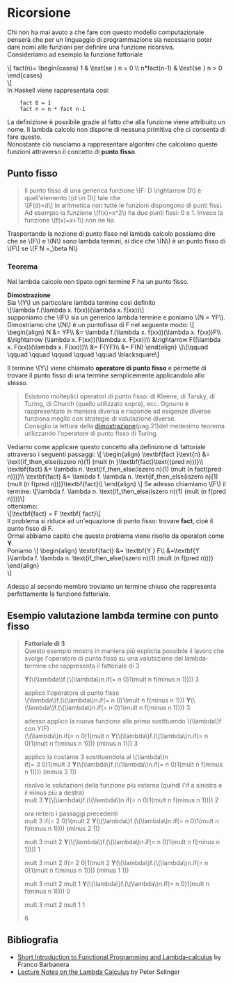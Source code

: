 # Ricorsione
Chi non ha mai avuto a che fare con questo modello computazionale penserà che per un linguaggio di programmazione sia necessario poter dare nomi alle funzioni per definire una funzione ricorsiva.  
Consideriamo ad esempio la funzione fattoriale 

\\[
    fact(n)=
    \begin{cases}
    1 & \text{se } n = 0 \\\\
    n*fact(n-1) & \text{se } n > 0
    \end{cases}    
\\]  
In Haskell viene rappresentata così:  
```
    fact 0 = 1
    fact n = n * fact n-1
```  
La definizione è possibile grazie al fatto che alla funzione viene attribuito un nome.
Il lambda calcolo non dispone di nessuna primitiva che ci consenta di fare questo.  
Nonostante ciò riusciamo a rappresentare algoritmi che calcolano queste funzioni attraverso il concetto di **punto fisso**.
## Punto fisso
 
> Il punto fisso di una generica funzione \\(F: D \rightarrow D\\) è quell'elemento \\(d \in D\\) tale che  
> \\[F(d)=d\\]
> In aritmetica non tutte le funzioni dispongono di punti fissi.  
> Ad esempio la funzione \\(f(x)=x^2\\) ha due punti fissi: 0 e 1.
> Invece la funzione \\(f(x)=x+1\\) non ne ha.
  
Trasportando la nozione di punto fisso nel lambda calcolo possiamo dire che se \\(F\\) e \\(N\\) sono lambda termini, 
si dice che \\(N\\) è un punto fisso di \\(F\\) se \\(F N =_\beta N\\)
### Teorema
Nel lambda calcolo non tipato ogni termine F ha un punto fisso.

**Dimostrazione**  
Sia \\(Y\\) un particolare lambda termine così definito  
\\[\lambda f.(\lambda x. f(xx))(\lambda x. f(xx))\\]  
supponiamo che \\(F\\) sia un generico lambda termine e poniamo \\(N = YF\\).  
Dimostriamo che \\(N\\) è un puntofisso di F nel seguente modo:
\\[
    \begin{align}
    N &= YF\\\\
    &= \lambda f.(\lambda x. f(xx))(\lambda x. f(xx))F\\\\
    &\rightarrow (\lambda x. F(xx))(\lambda x. F(xx))\\\\
    &\rightarrow F((\lambda x. F(xx))(\lambda x. F(xx)))\\\\
    &= F(YF)\\\\
    &= F(N)
    \end{align}
\\]\\[\qquad \qquad \qquad \qquad \qquad \qquad \blacksquare\\]

Il termine \\(Y\\) viene chiamato **operatore di punto fisso** e permette di trovare il punto fisso di una termine semplicemente applicandolo allo stesso.  
> Esistono molteplici operatori di punto fisso: di Kleene, di Tarsky, di Turing, di Church (quello utilizzato sopra), ecc.
> Ognuno è rappresentato in maniera diversa e risponde ad esigenze diverse funziona meglio con strategie di valutazione diverse.  
> Consiglio la lettura della [dimostrazione](https://www.dmi.unict.it/barba/FONDAMENTI/PROGRAMMI-TESTI/READING-MATERIAL/LAMBDA-CALCULUS/lambda-calculus.pdf)(pag.21)del medesimo teorema utilizzando l'operatore di punto fisso di Turing.
  
Vediamo come applicare questo concetto alla definizione di fattoriale attraverso i seguenti passaggi:
\\[
  \begin{align}
  \textbf{fact }\text{n} &= \text{if_then_else(iszero n)(1) (mult (n }\textbf{fact}\text{(pred n)))}\\\\
  \textbf{fact} &= \lambda n. \text{if_then_else(iszero n)(1) (mult (n fact(pred n)))}\\\\
  \textbf{fact} &= \lambda f. \lambda n. \text{if_then_else(iszero n)(1) (mult (n f(pred n)))}\textbf{fact}\\\\
  \end{align}
\\]
Se adesso chiamiamo \\(F\\) il termine:
\\[\lambda f. \lambda n. \text{if_then_else(iszero n)(1) (mult (n f(pred n)))}\\]  
otteniamo:  
\\[\textbf{fact} = F \textbf{ fact}\\]  
Il problema si riduce ad un'equazione di punto fisso: trovare **fact**, cioè il punto fisso di F.  
Ormai abbiamo capito che questo problema viene risolto da operatori come **Y**.  
Poniamo 
\\[
\begin{align}
\textbf{fact} &= \textbf{Y } F\\\\
&=\textbf{Y }\lambda f. \lambda n. \text{if_then_else(iszero n)(1) (mult (n f(pred n)))}
\end{align}  
\\]

Adesso al secondo membro troviamo un termine chiuso che rappresenta perfettamente la funzione fattoriale.

## Esempio valutazione lambda termine con punto fisso
>**Fattoriale di 3**  
>Questo esempio mostra in maniera più esplicita possibile il lavoro che svolge l'operatore di punto fisso su una valutazione del lambda-termine che rappresenta il fattoriale di 3  
>  
>**Y**(\\(\lambda\\)f.(\\(\lambda\\)n.if(= n 0)1(mult n f(minus n 1)))) 3  
>  
>applico l'operatore di punto fisso  
>\\(\lambda\\)f.(\\(\lambda\\)n.if(= n 0)1(mult n f(minus n 1))) **Y**(\\(\lambda\\)f.(\\(\lambda\\)n.if(= n 0)1(mult n f(minus n 1)))) 3  
>  
>adesso applico la nuova funzione alla prima sostituendo \\(\lambda\\)f con Y(F)  
>(\\(\lambda\\)n.if(= n 0)1(mult n **Y**(\\(\lambda\\)f.(\\(\lambda\\)n.if(= n 0)1(mult n f(minus n 1)))) (minus n 1))) 3  
>  
>applico la costante 3 sostituendola al \\(\lambda\\)n  
>if(= 3 0)1(mult 3 **Y**(\\(\lambda\\)f.(\\(\lambda\\)n.if(= n 0)1(mult n f(minus n 1)))) (minus 3 1))  
>  
>risolvo le valutazioni della funzione più esterna (quindi l'if a sinistra e il minus più a destra)  
>mult 3 **Y**(\\(\lambda\\)f.(\\(\lambda\\)n.if(= n 0)1(mult n f(minus n 1)))) 2  
>  
>ora reitero i passaggi precedenti  
>mult 3 if(= 2 0)1(mult 2 **Y**(\\(\lambda\\)f.(\\(\lambda\\)n.if(= n 0)1(mult n f(minus n 1)))) (minus 2 1))  
>  
>mult 3 mult 2 **Y**(\\(\lambda\\)f.(\\(\lambda\\)n.if(= n 0)1(mult n f(minus n 1)))) 1  
>  
>mult 3 mult 2 if(= 2 0)1(mult 2 **Y**(\\(\lambda\\)f.(\\(\lambda\\)n.if(= n 0)1(mult n f(minus n 1)))) (minus 1 1))  
>  
>mult 3 mult 2 mult 1 **Y**(\\(\lambda\\)f.(\\(\lambda\\)n.if(= n 0)1(mult n f(minus n 1)))) 0  
>  
>mult 3 mult 2 mult 1 1  
>  
>6

## Bibliografia
- [Short Introduction to Functional Programming and Lambda-calculus](https://www.dmi.unict.it/barba/PRINC-FUN-CONC/PROGRAMMI-TESTI/READING-MATERIAL/ShortIntroFPprog-lang.htm) by Franco Barbanera
- [Lecture Notes on the Lambda Calculus](https://www.dmi.unict.it/barba/FONDAMENTI/PROGRAMMI-TESTI/READING-MATERIAL/LAMBDA-CALCULUS/lambda-calculus.pdf) by Peter Selinger